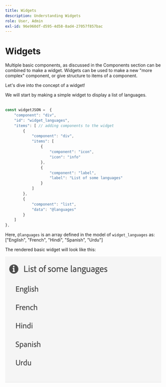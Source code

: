 ```yaml
---
title: Widgets
description: Understanding Widgets
role: User, Admin
exl-id: 96e960df-d595-4d58-8ad4-27057f857bac
---
```

# Widgets

Multiple basic components, as discussed in the Components section can be combined to make a widget. 
Widgets can be used to make a new "more complex" component, or give structure to items of a component.

Let's dive into the concept of a widget!

We will start by making a simple widget to display a list of languages.

```js title="basicWidget.js"

const widgetJSON =  {
    "component": "div", 
    "id": "widget_languages", 
    "items": [ // adding components to the widget
        {
            "component": "div",
            "items": [
                {
                    "component": "icon",
                    "icon": "info"
                },
                {
                    "component": "label",
                    "label": "List of some languages"
                }
            ]
        },
        {
            "component": "list",
            "data": "@languages"
        }
    ]
},
```

Here, `@languages` is an array defined in the model of `widget_languages` as: ["English", "French", "Hindi", "Spanish", "Urdu"]

The rendered basic widget will look like this:

![basic_widget](imgs/basic_widget.png "Basic widget")

